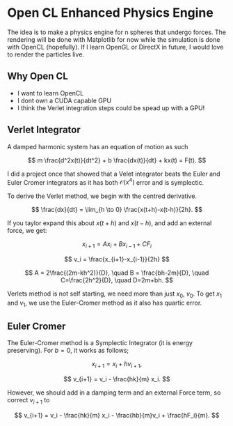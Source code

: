 # Open CL Enhanced Physics Engine
The idea is to make a physics engine for n spheres that undergo forces. The rendering will be done with Matplotlib for now while the simulation is done with OpenCL (hopefully). If I learn OpenGL or DirectX in future, I would love to render the particles live.

## Why Open CL
* I want to learn OpenCL
* I dont own a CUDA capable GPU
* I think the Verlet integration steps could be spead up with a GPU!

## Verlet Integrator
A damped harmonic system has an equation of motion as such

$$ m \frac{d^2x(t)}{dt^2} + b \frac{dx(t)}{dt} + kx(t) = F(t). $$


I did a project once that showed that a Velet integrator beats the Euler and Euler Cromer integrators as it has both $\mathcal{O}(x^4)$ error and is symplectic.

To derive the Verlet method, we begin with the centred derivative.

$$ \frac{dx}{dt} = \lim_{h \to 0} \frac{x(t+h)-x(t-h)}{2h}. $$

If you taylor expand this about $x(t+h)$ and $x(t-h)$, and add an external force, we get:

$$ x_{i+1} = Ax_i + Bx_{i-1}  +  CF_i $$

$$ v_i = \frac{x_{i+1}-x_{i-1}}{2h} $$

$$ A = 2\frac{(2m-kh^2)}{D}, \quad B = \frac{bh-2m}{D}, \quad C=\frac{2h^2}{D}, \quad D=2m+bh. $$

Verlets method is not self starting, we need more than just $x_0$, $v_0$. To get $x_1$ and $v_1$, we use the Euler-Cromer method as it also has quartic error.

## Euler Cromer
The Euler-Cromer method is a Symplectic Integrator (it is energy preserving). For $b=0$, it works as follows;

$$ x_{i+1} = x_i + hv_{i+1}, $$

$$ v_{i+1} = v_i - \frac{hk}{m} x_i. $$

However, we should add in a damping term and an external Force term, so correct $v_{i+1}$ to

$$ v_{i+1} = v_i - \frac{hk}{m} x_i - \frac{hb}{m}v_i + \frac{hF_i}{m}. $$

